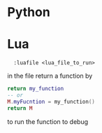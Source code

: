 

# Python

# Lua

```vim
  :luafile <lua_file_to_run>
```

in the file return a function by

```lua
return my_function
-- or
M.myFucntion = my_function()
return M
```

to run the function to debug
